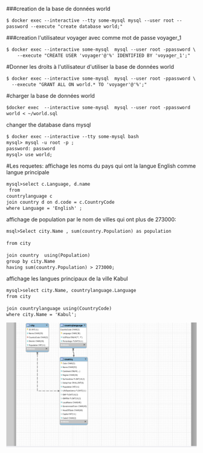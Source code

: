 ###creation de la base de données world
```
$ docker exec --interactive --tty some-mysql mysql --user root --password --execute "create database world;"
```
###creation l'utilisateur voyager avec comme mot de passe voyager_1
```
$ docker exec --interactive some-mysql  mysql --user root -ppassword \
    --execute "CREATE USER 'voyager'@'%' IDENTIFIED BY 'voyager_1';"
```    
 #Donner les droits à l'utilisateur d'utiliser la base de données world
 ```
 $ docker exec --interactive some-mysql  mysql --user root -ppassword \
   --execute "GRANT ALL ON world.* TO 'voyager'@'%';" 
 ```
 #charger la base de données world
 ```
 $docker exec  --interactive some-mysql  mysql --user root -ppassword world < ~/world.sql  
 ```
 changer the database dans mysql
 ```
 $ docker exec --interactive --tty some-mysql bash
 mysql> mysql -u root -p ;
 password: password
 mysql> use world;
```

#Les requetes:
affichage les noms du pays qui ont la langue English comme langue principale
```
mysql>select c.Language, d.name
 from 
countrylanguage c
join country d on d.code = c.CountryCode
where Language = 'English' ;
```
affichage de population par le nom de villes qui ont plus de 273000:
```
msql>Select city.Name , sum(country.Population) as population

from city 

join country  using(Population) 
group by city.Name
having sum(country.Population) > 273000;
```
affichage les langues principaux de la ville Kabul
```
mysql>select city.Name, countrylanguage.Language
from city

join countrylanguage using(CountryCode) 
where city.Name = 'Kabul';
```

![alt tag](pict.png)
